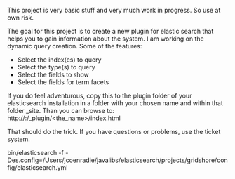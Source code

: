 This project is very basic stuff and very much work in progress. So use at own risk.

The goal for this project is to create a new plugin for elastic search that helps you to gain information about the
system. I am working on the dynamic query creation. Some of the features:
- Select the index(es) to query
- Select the type(s) to query
- Select the fields to show
- Select the fields for term facets


If you do feel adventurous, copy this to the plugin folder of your elasticsearch installation in a folder with your
chosen name and within that folder _site. Than you can browse to:
http://<server>:<port>/_plugin/<the_name>/index.html

That should do the trick. If you have questions or problems, use the ticket system.

bin/elasticsearch -f -Des.config=/Users/jcoenradie/javalibs/elasticsearch/projects/gridshore/config/elasticsearch.yml